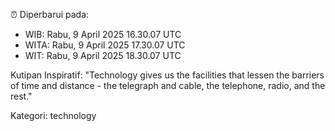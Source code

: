 ⏰ Diperbarui pada:
- WIB: Rabu, 9 April 2025 16.30.07 UTC
- WITA: Rabu, 9 April 2025 17.30.07 UTC
- WIT: Rabu, 9 April 2025 18.30.07 UTC

Kutipan Inspiratif:
"Technology gives us the facilities that lessen the barriers of time and distance - the telegraph and cable, the telephone, radio, and the rest."


Kategori: technology

